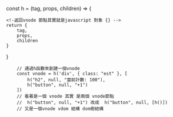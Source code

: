 const h = (tag, props, children) => {

    <!-返回vnode 節點其實就是javascript 對象 {} -->
    return {
        tag,
        props,
        children
    }
}

        // 通過h函數來創建一個vnode
        const vnode = h('div', { class: "est" }, [
            h("h2", null, "當前計數: 100"),
            h("button", null, "+1")
        ])
        // 看著是一個 vnode 其實 是兩個 vnode節點
        //  h("button", null, "+1") 改成  h("button", null, [h()])
        // 又是一個vnode vdom 結構 dom樹結構